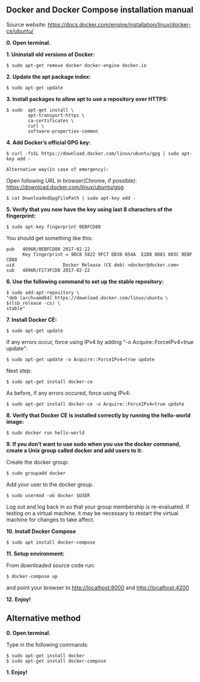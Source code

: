 ## Docker and Docker Compose installation manual

Source website:
	https://docs.docker.com/engine/installation/linux/docker-ce/ubuntu/

**0. Open terminal.**

**1. Uninstall old versions of Docker:**

	$ sudo apt-get remove docker docker-engine docker.io

**2. Update the apt package index:**

	$ sudo apt-get update

**3. Install packages to allow apt to use a repository over HTTPS:**

	$ sudo  apt-get install \
         	apt-transport-https \
    		ca-certificates \
    		curl \
    		software-properties-common

**4. Add Docker’s official GPG key:**

	$ curl -fsSL https://download.docker.com/linux/ubuntu/gpg | sudo apt-key add -

	Alternative way(in case of emergency):

Open following URL in browser(Chrome, if possible): https://download.docker.com/linux/ubuntu/gpg  

	$ cat DownloadedGpgFilePath | sudo apt-key add - 

**5. Verify that you now have the key using last 8 characters of the fingerprint:**

	$ sudo apt-key fingerprint 0EBFCD88

You should get something like this:

	pub   4096R/0EBFCD88 2017-02-22
	      Key fingerprint = 9DC8 5822 9FC7 DD38 854A  E2D8 8D81 803C 0EBF CD88
	uid                  Docker Release (CE deb) <docker@docker.com>
	sub   4096R/F273FCD8 2017-02-22


**6. Use the following command to set up the stable repository:** 
	
	$ sudo add-apt-repository \
   	"deb [arch=amd64] https://download.docker.com/linux/ubuntu \
   	$(lsb_release -cs) \
   	stable"

**7. Install Docker CE:**

	$ sudo apt-get update	

If any errors occur, force using IPv4 by adding "-o Acquire::ForceIPv4=true update":

	$ sudo apt-get update -o Acquire::ForceIPv4=true update


Next step:

	$ sudo apt-get install docker-ce

As before, if any errors occured, force using IPv4:

	$ sudo apt-get install docker-ce -o Acquire::ForceIPv4=true update 


**8. Verify that Docker CE is installed correctly by running the hello-world image:**

	$ sudo docker run hello-world


**9. If you don’t want to use sudo when you use the docker command, create a Unix group called docker and add users to it:** 

Create the docker group:

	$ sudo groupadd docker


Add your user to the docker group.

	$ sudo usermod -aG docker $USER


Log out and log back in so that your group membership is re-evaluated.
If testing on a virtual machine, it may be necessary to restart the virtual machine for changes to take affect.


**10. Install Docker Compose**

 	$ sudo apt install docker-compose 

**11. Setup environment:**

 From downloaded source code run:

	$ docker-compose up

and point your browser to [http://localhost:8000](http://localhost:8000) and [http://localhost:4200](http://localhost:4200) 


**12. Enjoy!**

## Alternative method

**0. Open terminal.**

Type in the following commands:

	$ sudo apt-get install docker
	$ sudo apt-get install docker-compose 

**1. Enjoy!**
